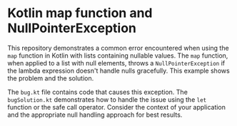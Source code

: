# Kotlin map function and NullPointerException

This repository demonstrates a common error encountered when using the `map` function in Kotlin with lists containing nullable values.  The `map` function, when applied to a list with null elements, throws a `NullPointerException` if the lambda expression doesn't handle nulls gracefully. This example shows the problem and the solution.

The `bug.kt` file contains code that causes this exception.  The `bugSolution.kt` demonstrates how to handle the issue using the `let` function or the safe call operator.  Consider the context of your application and the appropriate null handling approach for best results.
